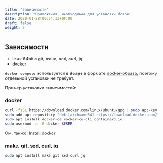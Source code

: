 ```yaml
---
title: "Зависимости"
description: "Приложения, необходимые для установки dcape"
date: 2020-01-28T00:34:13+09:00
draft: false
weight: 2
---
```


## Зависимости

* linux 64bit с git, make, sed, curl, jq
* [docker](http://docker.io)

`docker-compose` используется в **dcape** в формате [docker-образа](https://hub.docker.com/r/docker/compose/), поэтому отдельной установки не требует.

Пример установки зависимостей:

### docker

```bash
curl -fsSL https://download.docker.com/linux/ubuntu/gpg | sudo apt-key add -
sudo add-apt-repository "deb [arch=amd64] https://download.docker.com/linux/ubuntu $(lsb_release -cs) stable"
sudo apt install docker-ce docker-ce-cli containerd.io
sudo usermod -a -G docker $USER
```

См. также: [Install docker](https://docs.docker.com/engine/install/ubuntu/)

### make, git, sed, curl, jq

```bash
sudo apt install make git sed curl jq
```
